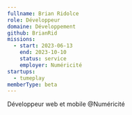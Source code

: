 ```yaml
---
fullname: Brian Ridolce
role: Développeur
domaine: Développement
github: BrianRid
missions:
  - start: 2023-06-13
    end: 2023-10-10
    status: service
    employer: Numéricité
startups:
  - tumeplay
memberType: beta
---
```


Développeur web et mobile @Numéricité
